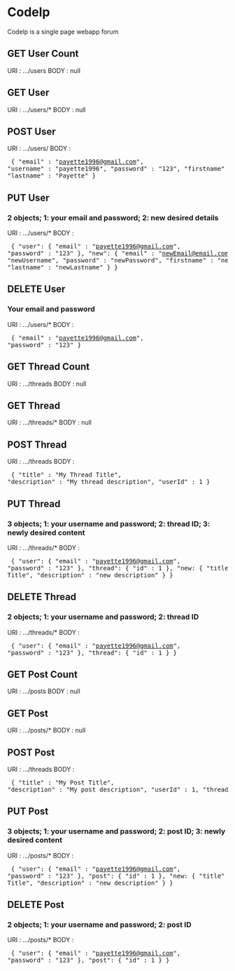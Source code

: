 # Codelp
Codelp is a single page webapp forum



## GET User Count
URI : .../users
BODY : null

## GET User
URI : .../users/*
BODY : null

## POST User
URI : .../users/
BODY : 
    <pre>
    {
        "email" : "payette1996@gmail.com",
        "username" : "payette1996",
        "password" : "123",
        "firstname" : "Louis",
        "lastname" : "Payette"
    }
    </pre>

## PUT User
### 2 objects; 1: your email and password; 2: new desired details
URI : .../users/*
BODY : 
    <pre>
    {
        "user": {
            "email" : "payette1996@gmail.com",
            "password" : "123"
        },
        "new": {
            "email" : "newEmail@email.com",
            "username" : "newUsername",
            "password" : "newPassword",
            "firstname" : "newFirstname",
            "lastname" : "newLastname"
        }
    }
    </pre>

## DELETE User
### Your email and password
URI : .../users/*
BODY : 
    <pre>
    {
        "email" : "payette1996@gmail.com",
        "password" : "123"
    }
    </pre>


## GET Thread Count
URI : .../threads
BODY : null

## GET Thread
URI : .../threads/*
BODY : null

## POST Thread
URI : .../threads
BODY : 
    <pre>
    {
        "title" : "My Thread Title",
        "description" : "My thread description",
        "userId" : 1
    }
    </pre>

## PUT Thread
### 3 objects; 1: your username and password; 2: thread ID; 3: newly desired content
URI : .../threads/*
BODY : 
    <pre>
    {
        "user": {
            "email" : "payette1996@gmail.com",
            "password" : "123"
        },
        "thread": {
            "id" : 1
        },
        "new: {
            "title" : "New Title",
            "description" : "new description"
        }
    }
    </pre>


## DELETE Thread
### 2 objects; 1: your username and password; 2: thread ID
URI : .../threads/*
BODY : 
    <pre>
    {
        "user": {
            "email" : "payette1996@gmail.com",
            "password" : "123"
        },
        "thread": {
            "id" : 1
        }
    }
    </pre>



## GET Post Count
URI : .../posts
BODY : null

## GET Post
URI : .../posts/*
BODY : null

## POST Post
URI : .../threads
BODY : 
    <pre>
    {
        "title" : "My Post Title",
        "description" : "My post description",
        "userId" : 1,
        "threadId" : 1
    }
    </pre>

## PUT Post
### 3 objects; 1: your username and password; 2: post ID; 3: newly desired content
URI : .../posts/*
BODY : 
    <pre>
    {
        "user": {
            "email" : "payette1996@gmail.com",
            "password" : "123"
        },
        "post": {
            "id" : 1
        },
        "new: {
            "title" : "New Title",
            "description" : "new description"
        }
    }
    </pre>


## DELETE Post
### 2 objects; 1: your username and password; 2: post ID
URI : .../posts/*
BODY : 
    <pre>
    {
        "user": {
            "email" : "payette1996@gmail.com",
            "password" : "123"
        },
        "post": {
            "id" : 1
        }
    }
    </pre>